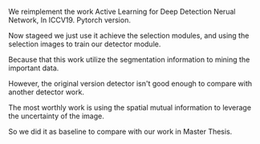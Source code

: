 We reimplement the work 
Active Learning for Deep Detection Nerual Network, In ICCV19. Pytorch version.

Now stageed we just use it achieve the selection modules, and using the selection images to train our detector module.

Because that this work utilize the segmentation information to mining the important data.

However, the original version detector isn't good enough to compare with another detector work.

The most worthly work is using the spatial mutual information to leverage the uncertainty of the image.

So we did it as baseline to compare with our work in Master Thesis.
